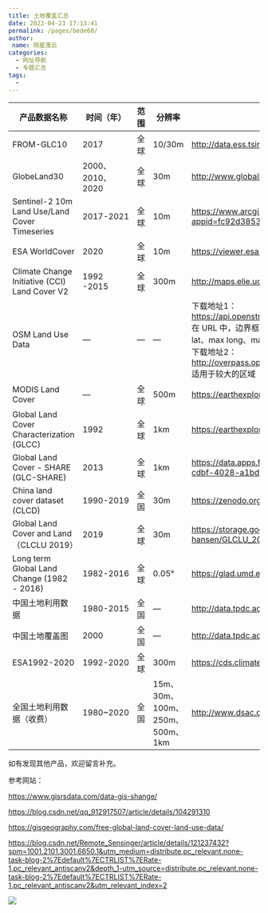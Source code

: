 ```yaml
---
title: 土地覆盖汇总
date: 2022-04-23 17:13:41
permalink: /pages/bede60/
author:
 name: 陨星落云
categories:
  - 网址导航
  - 专题汇总
tags:
  - 
---
```


| 产品数据名称                                  | 时间（年）       | 范围 | 分辨率                          | 下载地址                                                     |
| --------------------------------------------- | ---------------- | ---- | ------------------------------- | ------------------------------------------------------------ |
| FROM-GLC10                                    | 2017             | 全球 | 10/30m                          | http://data.ess.tsinghua.edu.cn/fromglc10_2017v01.html       |
| GlobeLand30                                   | 2000、2010、2020 | 全球 | 30m                             | http://www.globallandcover.com/                              |
| Sentinel-2 10m Land Use/Land Cover Timeseries | 2017-2021        | 全球 | 10m                             | https://www.arcgis.com/apps/instant/media/index.html?appid=fc92d38533d440078f17678ebc20e8e2 |
| ESA WorldCover                                | 2020             | 全球 | 10m                             | https://viewer.esa-worldcover.org/worldcover/                |
| Climate Change Initiative (CCI) Land Cover V2 | 1992 -2015       | 全球 | 300m                            | http://maps.elie.ucl.ac.be/CCI/viewer/download.php           |
| OSM Land Use Data                             | —                | —    | —                               | 下载地址1：<br>https://api.openstreetmap.org/api/0.6/map?bbox=11.54,48.14,11.543,48.145<br>在 URL 中，边界框表示为四个逗号分隔的数字，顺序为：左、下、右、上（min long、min lat、max long、max lat），API 仅限于大约 0.5 度乘 0.5 度的边界框<br>下载地址2：<br>http://overpass.openstreetmap.ru/cgi/xapi_meta?*[bbox=11.5,48.1,11.6,48.2]<br>适用于较大的区域 |
| MODIS Land Cover                              | —                | 全球 | 500m                            | https://earthexplorer.usgs.gov/                              |
| Global Land Cover Characterization (GLCC)     | 1992             | 全球 | 1km                             | https://earthexplorer.usgs.gov/                              |
| Global Land Cover - SHARE (GLC-SHARE)         | 2013             | 全球 | 1km                             | https://data.apps.fao.org/map/catalog/srv/eng/catalog.search#/metadata/ba4526fd-cdbf-4028-a1bd-5a559c4bff38 |
| China land cover dataset (CLCD)               | 1990-2019        | 全国 | 30m                             | https://zenodo.org/record/4417810#.YmOo5YVBxPY               |
| Global Land Cover and Land（CLCLU 2019）      | 2019             | 全球 | 30m                             | https://storage.googleapis.com/earthenginepartners-hansen/GLCLU_2019/download.html |
| Long term Global Land Change (1982 - 2016)    | 1982-2016        | 全球 | 0.05°                           | https://glad.umd.edu/dataset/long-term-global-land-change    |
| 中国土地利用数据                              | 1980-2015        | 全国 | —                               | http://data.tpdc.ac.cn/zh-hans/data/a75843b4-6591-4a69-a5e4-6f94099ddc2d/ |
| 中国土地覆盖图                                | 2000             | 全国 | —                               | http://data.tpdc.ac.cn/zh-hans/data/7e61387b-d3f2-40cb-bc05-8d16e01ea72b/ |
| ESA1992-2020                                  | 1992-2020        | 全球 | 300m                            | https://cds.climate.copernicus.eu/cdsapp#!/dataset/satellite-land-cover?tab=form |
| 全国土地利用数据（收费）                      | 1980~2020        | 全国 | 15m、30m、100m、250m、500m、1km | http://www.dsac.cn/DataProduct/Detail/200804                 |

如有发现其他产品，欢迎留言补充。

参考网站：

https://www.gisrsdata.com/data-gis-shange/

https://blog.csdn.net/qq_912917507/article/details/104291310

https://gisgeography.com/free-global-land-cover-land-use-data/

https://blog.csdn.net/Remote_Sensinger/article/details/121237432?spm=1001.2101.3001.6650.1&utm_medium=distribute.pc_relevant.none-task-blog-2%7Edefault%7ECTRLIST%7ERate-1.pc_relevant_antiscanv2&depth_1-utm_source=distribute.pc_relevant.none-task-blog-2%7Edefault%7ECTRLIST%7ERate-1.pc_relevant_antiscanv2&utm_relevant_index=2

![](https://cdn.jsdelivr.net/gh/yunxingluoyun/blog-img/QQ截图20211120002727.png)
